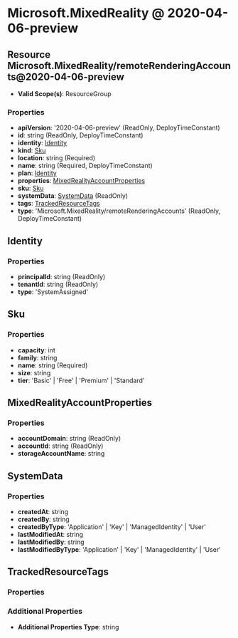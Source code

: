 # Microsoft.MixedReality @ 2020-04-06-preview

## Resource Microsoft.MixedReality/remoteRenderingAccounts@2020-04-06-preview
* **Valid Scope(s)**: ResourceGroup
### Properties
* **apiVersion**: '2020-04-06-preview' (ReadOnly, DeployTimeConstant)
* **id**: string (ReadOnly, DeployTimeConstant)
* **identity**: [Identity](#identity)
* **kind**: [Sku](#sku)
* **location**: string (Required)
* **name**: string (Required, DeployTimeConstant)
* **plan**: [Identity](#identity)
* **properties**: [MixedRealityAccountProperties](#mixedrealityaccountproperties)
* **sku**: [Sku](#sku)
* **systemData**: [SystemData](#systemdata) (ReadOnly)
* **tags**: [TrackedResourceTags](#trackedresourcetags)
* **type**: 'Microsoft.MixedReality/remoteRenderingAccounts' (ReadOnly, DeployTimeConstant)

## Identity
### Properties
* **principalId**: string (ReadOnly)
* **tenantId**: string (ReadOnly)
* **type**: 'SystemAssigned'

## Sku
### Properties
* **capacity**: int
* **family**: string
* **name**: string (Required)
* **size**: string
* **tier**: 'Basic' | 'Free' | 'Premium' | 'Standard'

## MixedRealityAccountProperties
### Properties
* **accountDomain**: string (ReadOnly)
* **accountId**: string (ReadOnly)
* **storageAccountName**: string

## SystemData
### Properties
* **createdAt**: string
* **createdBy**: string
* **createdByType**: 'Application' | 'Key' | 'ManagedIdentity' | 'User'
* **lastModifiedAt**: string
* **lastModifiedBy**: string
* **lastModifiedByType**: 'Application' | 'Key' | 'ManagedIdentity' | 'User'

## TrackedResourceTags
### Properties
### Additional Properties
* **Additional Properties Type**: string

